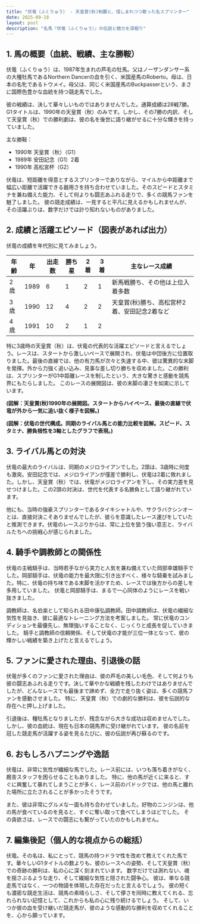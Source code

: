 ```yaml
---
title: "伏竜（ふくりゅう） - 天皇賞(秋)制覇と、惜しまれつつ散った名スプリンター"
date: 2025-09-18
layout: post
description: "名馬『伏竜（ふくりゅう）』の伝説と魅力を深堀り"
---
```


## 1. 馬の概要（血統、戦績、主な勝鞍）

伏竜（ふくりゅう）は、1987年生まれの芦毛の牡馬。父はノーザンダンサー系の大種牡馬であるNorthern Dancerの血を引く、米国産馬のRoberto。母は、日本の名牝であるトウメイ。母父は、同じく米国産馬のBuckpasserという、まさに国際色豊かな血統を持つ競走馬でした。

彼の戦績は、決して華々しいものではありませんでした。通算成績は28戦7勝。G1タイトルは、1990年の天皇賞（秋）のみです。しかし、その7勝の内訳、そして天皇賞（秋）での勝利劇は、彼の名を後世に語り継がせるに十分な輝きを持っていました。

主な勝鞍：

* 1990年 天皇賞（秋）（G1）
* 1989年 安田記念（G1）2着
* 1990年 高松宮杯（G2）


伏竜は、短距離を得意とするスプリンターでありながら、マイルから中距離まで幅広い距離で活躍できる器用さを持ち合わせていました。そのスピードとスタミナを兼ね備えた能力、そして何よりも闘志あふれる走りで、多くの競馬ファンを魅了しました。  彼の競走成績は、一見すると平凡に見えるかもしれませんが、その活躍ぶりは、数字だけでは計り知れないものがありました。


## 2. 成績と活躍エピソード（図表があれば出力）

伏竜の成績を年代別に見てみましょう。

| 年齢 | 年 | 出走数 | 勝ち星 | 2着 | 3着 | 主なレース成績 |
|---|---|---|---|---|---|---|
| 2歳 | 1989 | 6 | 1 | 2 | 1 | 新馬戦勝ち、その他は上位入着多数 |
| 3歳 | 1990 | 12 | 4 | 2 | 2 | 天皇賞(秋)勝ち、高松宮杯2着、安田記念2着など |
| 4歳 | 1991 | 10 | 2 | 1 | 2 |  |


特に3歳時の天皇賞（秋）は、伏竜の代表的な活躍エピソードと言えるでしょう。レースは、スタートから激しいペースで展開され、伏竜は中団後方に位置取りました。最後の直線では、他の有力馬が次々と失速する中、彼は驚異的な末脚を発揮。外から力強く追い込み、見事な差し切り勝ちを収めました。この勝利は、スプリンターがG1中距離レースを制したという、大きな驚きと感動を競馬界にもたらしました。  このレースの展開図は、彼の末脚の凄さを如実に示しています。

**(図解：天皇賞(秋)1990年の展開図。スタートからハイペース、最後の直線で伏竜が外から一気に追い抜く様子を図解。)**

**(図解：伏竜の世代構成。同期のライバル馬との能力比較を図解。スピード、スタミナ、勝負根性を3軸としたグラフで表現。)**


## 3. ライバル馬との対決

伏竜の最大のライバルは、同期のメジロライアンでした。2頭は、3歳時に何度も激突。安田記念では、メジロライアンが僅差で勝利し、伏竜は2着に敗れました。しかし、天皇賞（秋）では、伏竜がメジロライアンを下し、その実力差を見せつけました。この2頭の対決は、世代を代表する名勝負として語り継がれています。


他にも、当時の強豪スプリンターであるタイキシャトルや、サクラバクシンオーとは、直接対決こそありませんでしたが、彼らを意識したレース運びをしていたと推測できます。伏竜のレースぶりからは、常に上位を狙う強い意志と、ライバルたちへの挑戦心が感じられました。


## 4. 騎手や調教師との関係性

伏竜の主戦騎手は、当時若手ながら実力と人気を兼ね備えていた岡部幸雄騎手でした。岡部騎手は、伏竜の能力を最大限に引き出すべく、様々な騎乗を試みました。特に、伏竜の持ち味である末脚を活かすため、レースでは後方からの差しを多用していました。  伏竜と岡部騎手は、まるで一心同体のようにレースを戦い抜きました。

調教師は、名伯楽として知られる田中康弘調教師。田中調教師は、伏竜の繊細な気性を見抜き、彼に最適なトレーニング方法を考案しました。  常に伏竜のコンディションを最優先し、無理強いすることなく、じっくりと成長を促していきました。  騎手と調教師の信頼関係、そして伏竜の才能が三位一体となって、彼の輝かしい戦績を築き上げたと言えるでしょう。


## 5. ファンに愛された理由、引退後の話

伏竜が多くのファンに愛された理由は、彼の芦毛の美しい毛色、そして何よりも彼の闘志あふれる走りです。決して華やかな戦績を残したわけではありませんでしたが、どんなレースでも最後まで諦めず、全力で走り抜く姿は、多くの競馬ファンを感動させました。  特に、天皇賞（秋）での劇的な勝利は、彼を伝説的な存在へと押し上げました。

引退後は、種牡馬となりましたが、残念ながら大きな成功は収めませんでした。  しかし、彼の血統は、現在も日本の競馬界に受け継がれています。  彼の名前を冠した競走馬が活躍する姿を見るたびに、彼の伝説が再び蘇るのです。


## 6. おもしろハプニングや逸話

伏竜は、非常に気性が繊細な馬でした。レース前には、いつも落ち着きがなく、厩舎スタッフを困らせることもありました。  特に、他の馬が近くに来ると、すぐに興奮して暴れてしまうことが多く、レース前のパドックでは、他の馬と離れた場所に立たされることが多かったそうです。


また、彼は非常にグルメな一面も持ち合わせていました。好物のニンジンは、他の馬が食べているのを見ると、すぐに奪い取って食べてしまうほどでした。  その貪欲さは、レースでの闘志にも繋がっていたのかもしれません。


## 7. 編集後記（個人的な視点からの総括）

伏竜。その名は、私にとって、競馬の持つドラマ性を改めて教えてくれた馬です。華々しいG1タイトルの数よりも、彼のレースへの姿勢、そして天皇賞（秋）での奇跡の勝利は、私の心に深く刻まれています。  数字だけでは測れない、魂を揺さぶるような走り、そして繊細な気性と隠された闘争心。  彼は、単なる競走馬ではなく、一つの物語を体現した存在だったと言えるでしょう。  彼の短くも濃密な競走生活は、競馬の素晴らしさ、そして儚さを同時に教えてくれる、忘れられない記憶として、これからも私の心に残り続けるでしょう。  そして、いつか彼の血を受け継いだ競走馬が、彼のような感動的な勝利を収めてくれることを、心から願っています。

